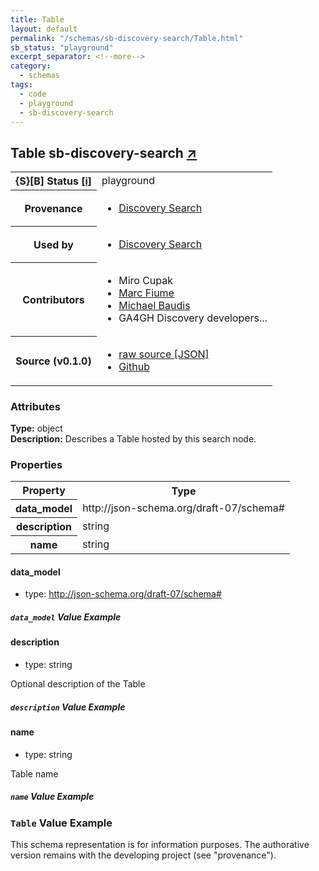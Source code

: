 ```yaml
---
title: Table
layout: default
permalink: "/schemas/sb-discovery-search/Table.html"
sb_status: "playground"
excerpt_separator: <!--more-->
category:
  - schemas
tags:
  - code
  - playground
  - sb-discovery-search
---
```



<div id="schema-header-title">
  <h2>Table <span id="schema-header-title-project">sb-discovery-search <a href="https://github.com/ga4gh-schemablocks/sb-discovery-search" target="_BLANK">&nearr;</a></span> </h2>
</div>

<table id="schema-header-table">
  <tr>
    <th>{S}[B] Status <a href="https://schemablocks.org/about/sb-status-levels.html">[i]</a></th>
    <td><div id="schema-header-status">playground</div></td>
  </tr>

  <tr>
    <th>Provenance</th>
    <td>
      <ul>
<li><a href="https://github.com/ga4gh-discovery/ga4gh-discovery-search">Discovery Search</a></li>
      </ul>
    </td>
  </tr>
  <tr>
    <th>Used by</th>
    <td>
      <ul>
<li><a href="https://github.com/ga4gh-discovery/ga4gh-discovery-search/tree/develop/spec">Discovery Search</a></li>
      </ul>
    </td>
  </tr>

<!--more-->

  <tr>
    <th>Contributors</th>
    <td>
      <ul>
<li>Miro Cupak</li>
<li><a href="https://orcid.org/0000-0002-9769-375X">Marc Fiume</a></li>
<li><a href="https://orcid.org/0000-0002-9903-4248">Michael Baudis</a></li>
<li>GA4GH Discovery developers...</li>
      </ul>
    </td>
  </tr>
  <tr>
    <th>Source (v0.1.0)</th>
    <td>
      <ul>
        <li><a href="current/Table.json" target="_BLANK">raw source [JSON]</a></li>
        <li><a href="https://github.com/ga4gh-schemablocks/sb-discovery-search/blob/master/schemas/Table.yaml" target="_BLANK">Github</a></li>
      </ul>
    </td>
  </tr>
</table>

<div id="schema-attributes-title">
  <h3>Attributes</h3>
</div>

  
__Type:__ object  
__Description:__ Describes a Table hosted by this search node.

### Properties

<table id="schema-properties-table">
  <tr>
    <th>Property</th>
    <th>Type</th>
  </tr>
  <tr>
    <th>data_model</th>
    <td>http://json-schema.org/draft-07/schema#</td>
  </tr>
  <tr>
    <th>description</th>
    <td>string</td>
  </tr>
  <tr>
    <th>name</th>
    <td>string</td>
  </tr>

</table>


#### data_model

* type: http://json-schema.org/draft-07/schema#



##### `data_model` Value Example  


#### description

* type: string

Optional description of the Table

##### `description` Value Example  


#### name

* type: string

Table name

##### `name` Value Example  



### `Table` Value Example  

<div id="schema-footer">
This schema representation is for information purposes. The authorative 
version remains with the developing project (see "provenance").
</div>


